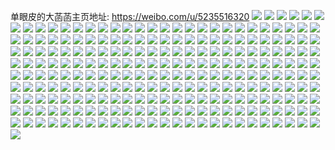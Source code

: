 单眼皮的大菡菡主页地址: https://weibo.com/u/5235516320 
![](https://wx4.sinaimg.cn/mw2000/005IjGXCly1h9iion3rs8j30u01407da.jpg) 
![](https://wx4.sinaimg.cn/mw2000/005IjGXCly1h9iiojsqefj30u01407fi.jpg) 
![](https://wx4.sinaimg.cn/mw2000/005IjGXCly1h46dh7nevdj30u00u0nbb.jpg) 
![](https://wx4.sinaimg.cn/mw2000/005IjGXCly1h2i8wa2bt0j30u00u0wm9.jpg) 
![](https://wx4.sinaimg.cn/mw2000/005IjGXCly1h2i8wai6d7j30k00zk43o.jpg) 
![](https://wx4.sinaimg.cn/mw2000/005IjGXCly1h2i8wauin2j30k00zkgr6.jpg) 
![](https://wx4.sinaimg.cn/mw2000/005IjGXCly1h2i8wi49epj31281lcqv5.jpg) 
![](https://wx4.sinaimg.cn/mw2000/005IjGXCly1h2i8w96x1uj319c1w01ky.jpg) 
![](https://wx4.sinaimg.cn/mw2000/005IjGXCly1h2i8wfijubj319c1w07wi.jpg) 
![](https://wx4.sinaimg.cn/mw2000/005IjGXCly1h2i8wlg1imj31ji2b9b2b.jpg) 
![](https://wx4.sinaimg.cn/mw2000/005IjGXCly1h2i8wp3s71j31kw2dc7wj.jpg) 
![](https://wx4.sinaimg.cn/mw2000/005IjGXCly1h2i8wqsdnlj313o1ni4qp.jpg) 
![](https://wx4.sinaimg.cn/mw2000/005IjGXCly1gw2tym2o7zj30u0140tfn.jpg) 
![](https://wx4.sinaimg.cn/mw2000/005IjGXCly1gvx3x4n0lnj31400u0did.jpg) 
![](https://wx4.sinaimg.cn/mw2000/005IjGXCly1gvx3x41zwqj30w30u00v7.jpg) 
![](https://wx4.sinaimg.cn/mw2000/005IjGXCly1gvn69bi8ipj60u00uftca02.jpg) 
![](https://wx4.sinaimg.cn/mw2000/005IjGXCly1gvn69cufpmj60u012cdmq02.jpg) 
![](https://wx4.sinaimg.cn/mw2000/005IjGXCly1gvn69c0s3aj60u00yv7bs02.jpg) 
![](https://wx4.sinaimg.cn/mw2000/005IjGXCly1gvn6ao5xfvj60u00u0q7x02.jpg) 
![](https://wx4.sinaimg.cn/mw2000/005IjGXCly1gvd8hdmmnjj60zx0u07bh02.jpg) 
![](https://wx4.sinaimg.cn/mw2000/005IjGXCly1gvd8hqobkxj60u0140q6d02.jpg) 
![](https://wx4.sinaimg.cn/mw2000/005IjGXCly1gun1yzw5l4j60u0140n1e02.jpg) 
![](https://wx4.sinaimg.cn/mw2000/005IjGXCly1gun1z079r1j60u0140tdg02.jpg) 
![](https://wx4.sinaimg.cn/mw2000/005IjGXCly1gtk216fm2rj60u00u0dkc02.jpg) 
![](https://wx4.sinaimg.cn/mw2000/005IjGXCly1gtai3w3a0ij62o02o0qv602.jpg) 
![](https://wx4.sinaimg.cn/mw2000/005IjGXCly1gtai3z46s9j333y33y7wj.jpg) 
![](https://wx4.sinaimg.cn/mw2000/005IjGXCly1gtai40k3k6j32o02o0npd.jpg) 
![](https://wx4.sinaimg.cn/mw2000/005IjGXCly1grx5nevyuwj31400u0wlg.jpg) 
![](https://wx4.sinaimg.cn/mw2000/005IjGXCly1grx5n9kp44j31uo0u0gve.jpg) 
![](https://wx4.sinaimg.cn/mw2000/005IjGXCly1grx5nchm9tj30u01407du.jpg) 
![](https://wx4.sinaimg.cn/mw2000/005IjGXCly1grx5nap2wfj30u0140gsa.jpg) 
![](https://wx4.sinaimg.cn/mw2000/005IjGXCly1grx5p7sr5aj30k00f0aau.jpg) 
![](https://wx4.sinaimg.cn/mw2000/005IjGXCly1grx5ngyss0j30u01400x4.jpg) 
![](https://wx4.sinaimg.cn/mw2000/005IjGXCly1grx5o9c73bj30u014077s.jpg) 
![](https://wx4.sinaimg.cn/mw2000/005IjGXCly1grx5rnlnhrj31400u0q9q.jpg) 
![](https://wx4.sinaimg.cn/mw2000/005IjGXCly1grx5p9w9clj31400u0gsr.jpg) 
![](https://wx4.sinaimg.cn/mw2000/005IjGXCly1gq8et50j0xj30u0140acy.jpg) 
![](https://wx4.sinaimg.cn/mw2000/005IjGXCly1gq4iz8ajt8j32o03k0e84.jpg) 
![](https://wx4.sinaimg.cn/mw2000/005IjGXCly1gq3tfz9d2kj30u0140e1p.jpg) 
![](https://wx4.sinaimg.cn/mw2000/005IjGXCly1gq09g2pm60j31400u0aee.jpg) 
![](https://wx4.sinaimg.cn/mw2000/005IjGXCly1gpuyiyiy4mj31400u0q4q.jpg) 
![](https://wx4.sinaimg.cn/mw2000/005IjGXCly1gpuyiza2vyj31950u0ajg.jpg) 
![](https://wx4.sinaimg.cn/mw2000/005IjGXCly1gpuyj0cy14j30u0140n3s.jpg) 
![](https://wx4.sinaimg.cn/mw2000/005IjGXCly1gpuyj0tqdgj30o01hc0wa.jpg) 
![](https://wx4.sinaimg.cn/mw2000/005IjGXCly1gpuyj1hq9mj31uz0u0guy.jpg) 
![](https://wx4.sinaimg.cn/mw2000/005IjGXCly1gpuyj3dwijj30o01hcgrj.jpg) 
![](https://wx4.sinaimg.cn/mw2000/005IjGXCly1gpcoetcl46j31400u0433.jpg) 
![](https://wx4.sinaimg.cn/mw2000/005IjGXCly1gpco7og5paj30u0140jzm.jpg) 
![](https://wx4.sinaimg.cn/mw2000/005IjGXCly1gpco7rotkij31400u0qf2.jpg) 
![](https://wx4.sinaimg.cn/mw2000/005IjGXCly1gpco7q4wbnj30u0140tam.jpg) 
![](https://wx4.sinaimg.cn/mw2000/005IjGXCly1gpcog0zvq0j31400u0dkm.jpg) 
![](https://wx4.sinaimg.cn/mw2000/005IjGXCly1gpcogdpbadj30u0140ad5.jpg) 
![](https://wx4.sinaimg.cn/mw2000/005IjGXCly1gpco7pcgjqj31f90u04fp.jpg) 
![](https://wx4.sinaimg.cn/mw2000/005IjGXCly1gpco7qt98vj30u01400y4.jpg) 
![](https://wx4.sinaimg.cn/mw2000/005IjGXCly1gpcoeqtyp2j31400u0k8r.jpg) 
![](https://wx4.sinaimg.cn/mw2000/005IjGXCly1gp90qh99ghj30u0140afw.jpg) 
![](https://wx4.sinaimg.cn/mw2000/005IjGXCly1gp90qhufbcj31400u0n3k.jpg) 
![](https://wx4.sinaimg.cn/mw2000/005IjGXCly1gp90qirffij30u0140496.jpg) 
![](https://wx4.sinaimg.cn/mw2000/005IjGXCly1gp90qjuj4tj30u01400zc.jpg) 
![](https://wx4.sinaimg.cn/mw2000/005IjGXCly1gowx70gxguj30u0140n0h.jpg) 
![](https://wx4.sinaimg.cn/mw2000/005IjGXCly1gowx7d5b0rj31400u079d.jpg) 
![](https://wx4.sinaimg.cn/mw2000/005IjGXCly1gowx7n08gmj31400u0n3d.jpg) 
![](https://wx4.sinaimg.cn/mw2000/005IjGXCly1gnryof1estj30u0140gph.jpg) 
![](https://wx4.sinaimg.cn/mw2000/005IjGXCly1gnkwnvsvpsj33k02o04qt.jpg) 
![](https://wx4.sinaimg.cn/mw2000/005IjGXCly1gnkwnv21n2j33k02o04qs.jpg) 
![](https://wx4.sinaimg.cn/mw2000/005IjGXCly1gn1aja6fzzj33k02o0kjo.jpg) 
![](https://wx4.sinaimg.cn/mw2000/005IjGXCly1gn1ajb7e2nj32o03k04qr.jpg) 
![](https://wx4.sinaimg.cn/mw2000/005IjGXCly1gn1ajd2dn3j31w02io4qs.jpg) 
![](https://wx4.sinaimg.cn/mw2000/005IjGXCly1gn0234oj1vj30u0140qam.jpg) 
![](https://wx4.sinaimg.cn/mw2000/005IjGXCly1gn02356xjmj30qo0o7ace.jpg) 
![](https://wx4.sinaimg.cn/mw2000/005IjGXCly1gmu2tfaez9j30i308375i.jpg) 
![](https://wx4.sinaimg.cn/mw2000/005IjGXCly1gmtaqe96r4j32o02o01ky.jpg) 
![](https://wx4.sinaimg.cn/mw2000/005IjGXCly1gmtaqf5nmfj32o02o0u0x.jpg) 
![](https://wx4.sinaimg.cn/mw2000/005IjGXCly3gmo4sxnclqj31kw1kwhdt.jpg) 
![](https://wx4.sinaimg.cn/mw2000/005IjGXCly1gmifm0awo2j30u01swtde.jpg) 
![](https://wx4.sinaimg.cn/mw2000/005IjGXCly1gmifi8zar0j30qo0c0tan.jpg) 
![](https://wx4.sinaimg.cn/mw2000/005IjGXCly1gmifi9xcruj30qo0c0gne.jpg) 
![](https://wx4.sinaimg.cn/mw2000/005IjGXCly3gmfh82h74bj30sb12e1k5.jpg) 
![](https://wx4.sinaimg.cn/mw2000/005IjGXCly1gmdc3jihyzj31400u0te1.jpg) 
![](https://wx4.sinaimg.cn/mw2000/005IjGXCly1gmawckf5aoj30u00u0wiw.jpg) 
![](https://wx4.sinaimg.cn/mw2000/005IjGXCly1gmawckzpjwj30u00u0dk7.jpg) 
![](https://wx4.sinaimg.cn/mw2000/005IjGXCly1gmawcqheb6j30u00u042m.jpg) 
![](https://wx4.sinaimg.cn/mw2000/005IjGXCly3glyv6vgyrxj31kw16onpd.jpg) 
![](https://wx4.sinaimg.cn/mw2000/005IjGXCly3glyv6w9riqj31kw16o7wh.jpg) 
![](https://wx4.sinaimg.cn/mw2000/005IjGXCly1glxrfz12yjj313z0u0q8k.jpg) 
![](https://wx4.sinaimg.cn/mw2000/005IjGXCly1glxftddgn0j31hc0u0dol.jpg) 
![](https://wx4.sinaimg.cn/mw2000/005IjGXCly1glwg37e8q8j31400u0tck.jpg) 
![](https://wx4.sinaimg.cn/mw2000/005IjGXCly3glu6net7ysj31kw16ob29.jpg) 
![](https://wx4.sinaimg.cn/mw2000/005IjGXCly3glpodsgr1cj31kw1db1ky.jpg) 
![](https://wx4.sinaimg.cn/mw2000/005IjGXCly3glpodt8eo1j31kw1dau0x.jpg) 
![](https://wx4.sinaimg.cn/mw2000/005IjGXCly3glpodtysddj31kw1dakjl.jpg) 
![](https://wx4.sinaimg.cn/mw2000/005IjGXCly3glpodv1dvij31kw1da1ky.jpg) 
![](https://wx4.sinaimg.cn/mw2000/005IjGXCly3glpodvw9f5j31kw1db1ky.jpg) 
![](https://wx4.sinaimg.cn/mw2000/005IjGXCly3glpodwr57ij31ex182b2a.jpg) 
![](https://wx4.sinaimg.cn/mw2000/005IjGXCly3glnsksylypj31kw1kwu0x.jpg) 
![](https://wx4.sinaimg.cn/mw2000/005IjGXCly3glmbfz6zh9j31kw1kw4qq.jpg) 
![](https://wx4.sinaimg.cn/mw2000/005IjGXCly3gljw6wi5pxj30o00o0tih.jpg) 
![](https://wx4.sinaimg.cn/mw2000/005IjGXCly1glj4y0g68bj30u00u0jtx.jpg) 
![](https://wx4.sinaimg.cn/mw2000/005IjGXCly1glj4y11h5aj30u00u0dj8.jpg) 
![](https://wx4.sinaimg.cn/mw2000/005IjGXCly1glj4y1kplrj30u00u0tbe.jpg) 
![](https://wx4.sinaimg.cn/mw2000/005IjGXCly1glj4y29ixaj31hc0o0q89.jpg) 
![](https://wx4.sinaimg.cn/mw2000/005IjGXCly3glieletn1cj31kw16o7wh.jpg) 
![](https://wx4.sinaimg.cn/mw2000/005IjGXCly3glhu1yeu1gj31kw16o4qq.jpg) 
![](https://wx4.sinaimg.cn/mw2000/005IjGXCly1glfjrcgutlj30qo0aldgi.jpg) 
![](https://wx4.sinaimg.cn/mw2000/005IjGXCly1glfjrd8d8lj30u0140dma.jpg) 
![](https://wx4.sinaimg.cn/mw2000/005IjGXCly1glfjrdwh14j31400u0td7.jpg) 
![](https://wx4.sinaimg.cn/mw2000/005IjGXCly1glfjremb7tj31400u0q9d.jpg) 
![](https://wx4.sinaimg.cn/mw2000/005IjGXCly1gle8xrxrj8j31400u0n1f.jpg) 
![](https://wx4.sinaimg.cn/mw2000/005IjGXCly1gle8xorh54j30u014043f.jpg) 
![](https://wx4.sinaimg.cn/mw2000/005IjGXCly1gle8xqgislj31e50u0116.jpg) 
![](https://wx4.sinaimg.cn/mw2000/005IjGXCly1gle91bbrsfj30qo0r3jt9.jpg) 
![](https://wx4.sinaimg.cn/mw2000/005IjGXCly1gle8yzx3zsj30u0140h02.jpg) 
![](https://wx4.sinaimg.cn/mw2000/005IjGXCly1gle8xr3srzj30u014044s.jpg) 
![](https://wx4.sinaimg.cn/mw2000/005IjGXCly1gl9r5vjtwtj30u00u0gpb.jpg) 
![](https://wx4.sinaimg.cn/mw2000/005IjGXCly1gl9r5xissjj30u01400wm.jpg) 
![](https://wx4.sinaimg.cn/mw2000/005IjGXCly1gl9r7dj80vj30u01400vt.jpg) 
![](https://wx4.sinaimg.cn/mw2000/005IjGXCly1gl9r7fii5qj31400u0q71.jpg) 
![](https://wx4.sinaimg.cn/mw2000/005IjGXCly1gl6pvw4v20j31400u0aet.jpg) 
![](https://wx4.sinaimg.cn/mw2000/005IjGXCly1gl6pvwy48aj31400u010g.jpg) 
![](https://wx4.sinaimg.cn/mw2000/005IjGXCly1gl6pvy6orvj31400u0aih.jpg) 
![](https://wx4.sinaimg.cn/mw2000/005IjGXCly1gl6pvxj6j2j30u0140q88.jpg) 
![](https://wx4.sinaimg.cn/mw2000/005IjGXCly1gl4ljrpxb8j30u01uotdg.jpg) 
![](https://wx4.sinaimg.cn/mw2000/005IjGXCly1gl4lk5fn16j30qo0ssgnt.jpg) 
![](https://wx4.sinaimg.cn/mw2000/005IjGXCly1gl4lkab09yj30nr0sxdhx.jpg) 
![](https://wx4.sinaimg.cn/mw2000/005IjGXCly1gl4ljrdw9bj30u01uo79x.jpg) 
![](https://wx4.sinaimg.cn/mw2000/005IjGXCly1gl1ij3msamj31400u0abk.jpg) 
![](https://wx4.sinaimg.cn/mw2000/005IjGXCly1gl1ij424toj30qo0feab4.jpg) 
![](https://wx4.sinaimg.cn/mw2000/005IjGXCly1gl1ikti331j31400u0aaw.jpg) 
![](https://wx4.sinaimg.cn/mw2000/005IjGXCly1gl1ikr4n5mj30u0140gnj.jpg) 
![](https://wx4.sinaimg.cn/mw2000/005IjGXCly1gl1ikse5rrj30u0140mys.jpg) 
![](https://wx4.sinaimg.cn/mw2000/005IjGXCly1gl1ikqi59jj30u0140whu.jpg) 
![](https://wx4.sinaimg.cn/mw2000/005IjGXCly1gkwef4liplj31400u0dli.jpg) 
![](https://wx4.sinaimg.cn/mw2000/005IjGXCly1gkwef56ufrj30u014041a.jpg) 
![](https://wx4.sinaimg.cn/mw2000/005IjGXCly1gkwef5vvegj31400u07ae.jpg) 
![](https://wx4.sinaimg.cn/mw2000/005IjGXCly1gkwef6lol5j30u0140gtp.jpg) 
![](https://wx4.sinaimg.cn/mw2000/005IjGXCly1gkttuygn9fj31400u0n35.jpg) 
![](https://wx4.sinaimg.cn/mw2000/005IjGXCly1gkttswqav8j31400u046n.jpg) 
![](https://wx4.sinaimg.cn/mw2000/005IjGXCly1gkttuorurlj31uo0u0jvr.jpg) 
![](https://wx4.sinaimg.cn/mw2000/005IjGXCly1gkttup4qdaj30tv0ykmzy.jpg) 
![](https://wx4.sinaimg.cn/mw2000/005IjGXCly1gkttupizwpj30u00o1wga.jpg) 
![](https://wx4.sinaimg.cn/mw2000/005IjGXCly1gkttuq15vkj30u00qydi1.jpg) 
![](https://wx4.sinaimg.cn/mw2000/005IjGXCly1gkp1fr47blj31400u0444.jpg) 
![](https://wx4.sinaimg.cn/mw2000/005IjGXCly1gkmu6dxjaaj31400u045c.jpg) 
![](https://wx4.sinaimg.cn/mw2000/005IjGXCly1gkmu6fwgt6j31400u0wkr.jpg) 
![](https://wx4.sinaimg.cn/mw2000/005IjGXCly1gkmu6hinz2j31400u0n1z.jpg) 
![](https://wx4.sinaimg.cn/mw2000/005IjGXCly1gkmu72v1p0j31400u0n42.jpg) 
![](https://wx4.sinaimg.cn/mw2000/005IjGXCly1gkmu74c14aj31400u0q9o.jpg) 
![](https://wx4.sinaimg.cn/mw2000/005IjGXCly1gkmuf6wf7pj30pd1gugo1.jpg) 
![](https://wx4.sinaimg.cn/mw2000/005IjGXCly1gkmufmpl22j30p31gujtk.jpg) 
![](https://wx4.sinaimg.cn/mw2000/005IjGXCly1gkmufxudvpj30pb1guwgr.jpg) 
![](https://wx4.sinaimg.cn/mw2000/005IjGXCly1gkmugj3l36j30lk1gumze.jpg) 
![](https://wx4.sinaimg.cn/mw2000/005IjGXCly1gkmuh0oeooj30ln1gu40i.jpg) 
![](https://wx4.sinaimg.cn/mw2000/005IjGXCly1gkkxjy3cv5j31400u0k14.jpg) 
![](https://wx4.sinaimg.cn/mw2000/005IjGXCly1gkkxk3su4hj31400u0tmd.jpg) 
![](https://wx4.sinaimg.cn/mw2000/005IjGXCly1gkkxm5b7j4j31400u0tc5.jpg) 
![](https://wx4.sinaimg.cn/mw2000/005IjGXCly1gkjauo3w48j31400u0aeq.jpg) 
![](https://wx4.sinaimg.cn/mw2000/005IjGXCly1gkjb1f59ufj30u0140jxa.jpg) 
![](https://wx4.sinaimg.cn/mw2000/005IjGXCly1gkjb1mwq4rj31400u0dj7.jpg) 
![](https://wx4.sinaimg.cn/mw2000/005IjGXCly1gka1bjx3a3j33k02o0hdx.jpg) 
![](https://wx4.sinaimg.cn/mw2000/005IjGXCly1gka1bhv5jij33402c0qv6.jpg) 
![](https://wx4.sinaimg.cn/mw2000/005IjGXCly1gka1bgfh7nj30u00vranl.jpg) 
![](https://wx4.sinaimg.cn/mw2000/005IjGXCly1ghpe62023dj32cc2hkx6q.jpg) 
![](https://wx4.sinaimg.cn/mw2000/005IjGXCly1ghigtn42r5j30u00u0tko.jpg) 
![](https://wx4.sinaimg.cn/mw2000/005IjGXCly1ghdfgn5dfej30u01rcwvs.jpg) 
![](https://wx4.sinaimg.cn/mw2000/005IjGXCly1ghdfgobfc4j30u01rctf6.jpg) 
![](https://wx4.sinaimg.cn/mw2000/005IjGXCly3gcrcipmq4xj30zk0zktd5.jpg) 
![](https://wx4.sinaimg.cn/mw2000/005IjGXCly3gcrcg32m3lj30zk0zkwnx.jpg) 
![](https://wx4.sinaimg.cn/mw2000/005IjGXCly3gcrcg3eeioj30zk0zk0z6.jpg) 
![](https://wx4.sinaimg.cn/mw2000/005IjGXCly3gcrcg3lldvj30zk0zktdn.jpg) 
![](https://wx4.sinaimg.cn/mw2000/005IjGXCly3gcrcg3tjawj30zk0zln5i.jpg) 
![](https://wx4.sinaimg.cn/mw2000/005IjGXCly3gcrcg43kk4j30zk0zk0z8.jpg) 
![](https://wx4.sinaimg.cn/mw2000/005IjGXCly3gcq946t9c4j30zk0zljxz.jpg) 
![](https://wx4.sinaimg.cn/mw2000/005IjGXCly3gcq9481pycj30zk0zkwnb.jpg) 
![](https://wx4.sinaimg.cn/mw2000/005IjGXCly1ga6r9emg98j31o0280npe.jpg) 
![](https://wx4.sinaimg.cn/mw2000/005IjGXCly1ga6r9fr004j31901o07wi.jpg) 
![](https://wx4.sinaimg.cn/mw2000/005IjGXCly1g9u8fvdu6uj33k02o01kz.jpg) 
![](https://wx4.sinaimg.cn/mw2000/005IjGXCly1g8ol8yimx7j30d40rsdhs.jpg) 
![](https://wx4.sinaimg.cn/mw2000/005IjGXCly1g0f32h4nxgj31400u010l.jpg) 
![](https://wx4.sinaimg.cn/mw2000/005IjGXCly1g0f32i47o8j31400u045t.jpg) 
![](https://wx4.sinaimg.cn/mw2000/005IjGXCly1g0f32in6psj31400u0n0q.jpg) 
![](https://wx4.sinaimg.cn/mw2000/005IjGXCly1g0f36qeuz2j30u0140jyd.jpg) 
![](https://wx4.sinaimg.cn/mw2000/005IjGXCly1g0f370q9vlj30u00u0mzr.jpg) 
![](https://wx4.sinaimg.cn/mw2000/005IjGXCly1g0f32jrq2tj30u00u042d.jpg) 
![](https://wx4.sinaimg.cn/mw2000/005IjGXCly1g0f32j7o44j31400u00xg.jpg) 
![](https://wx4.sinaimg.cn/mw2000/005IjGXCly1g0f32l54jpj31400u0jvr.jpg) 
![](https://wx4.sinaimg.cn/mw2000/005IjGXCly1g0f32kd2aij31400u0n0y.jpg) 
![](https://wx4.sinaimg.cn/mw2000/005IjGXCly1g0f2ztkw5gj30u0140dj0.jpg) 
![](https://wx4.sinaimg.cn/mw2000/005IjGXCly1g0f2zplz8sj30rs16gjuk.jpg) 
![](https://wx4.sinaimg.cn/mw2000/005IjGXCly1g0f30gaq28j30u014077d.jpg) 
![](https://wx4.sinaimg.cn/mw2000/005IjGXCly1g0f2zs4kqfj30u0140gtn.jpg) 
![](https://wx4.sinaimg.cn/mw2000/005IjGXCly1g0f2zqlwdaj30u0140n8q.jpg) 
![](https://wx4.sinaimg.cn/mw2000/005IjGXCly1g0f2zswgl9j30u01400wl.jpg) 
![](https://wx4.sinaimg.cn/mw2000/005IjGXCly1g0f2zo4fcuj31400u0ael.jpg) 
![](https://wx4.sinaimg.cn/mw2000/005IjGXCly1g0f2zp1gt4j30u0140dp3.jpg) 
![](https://wx4.sinaimg.cn/mw2000/005IjGXCly1g0f2znhnezj31400u0gsv.jpg) 
![](https://wx4.sinaimg.cn/mw2000/005IjGXCly1fw836hp7fdj30qo0k0tbe.jpg) 
![](https://wx4.sinaimg.cn/mw2000/005IjGXCly1fw834fmwp9j317z15lu0x.jpg) 
![](https://wx4.sinaimg.cn/mw2000/005IjGXCly1fw834kn2m7j31o01o0npe.jpg) 
![](https://wx4.sinaimg.cn/mw2000/005IjGXCly1fw834hsqizj31o01o0qv6.jpg) 
![](https://wx4.sinaimg.cn/mw2000/005IjGXCly1fw834j7a7yj31o01o0npe.jpg) 
![](https://wx4.sinaimg.cn/mw2000/005IjGXCly1fw837pymjfj31w01w01kx.jpg) 
![](https://wx4.sinaimg.cn/mw2000/005IjGXCly1fw834eirjkj32o02o0e83.jpg) 
![](https://wx4.sinaimg.cn/mw2000/005IjGXCly1fw834ma8d8j32o02o0npf.jpg) 
![](https://wx4.sinaimg.cn/mw2000/005IjGXCly1fw834o1z1uj32o02o0b2b.jpg) 
![](https://wx4.sinaimg.cn/mw2000/005IjGXCly1fuix172nm4j32o03k01l0.jpg) 
![](https://wx4.sinaimg.cn/mw2000/005IjGXCly1fuix1daof2j33k02o0u0z.jpg) 
![](https://wx4.sinaimg.cn/mw2000/005IjGXCly1fuix1l6mjdj30qo0tcwjp.jpg) 
![](https://wx4.sinaimg.cn/mw2000/005IjGXCly1fuix5ucu8rj30qo0p1wg4.jpg) 
![](https://wx4.sinaimg.cn/mw2000/005IjGXCly1fuholw2o79j30qo0zkgs8.jpg) 
![](https://wx4.sinaimg.cn/mw2000/005IjGXCly1fubiy30om3j30qo0zkq84.jpg) 
![](https://wx4.sinaimg.cn/mw2000/005IjGXCly1fubiy3rmw7j30qo0zkwk9.jpg) 
![](https://wx4.sinaimg.cn/mw2000/005IjGXCly1fubj6mp5hlj30zk0qo78o.jpg) 
![](https://wx4.sinaimg.cn/mw2000/005IjGXCly1fua5yy4m9aj31kw0qa0zm.jpg) 
![](https://wx4.sinaimg.cn/mw2000/005IjGXCly1fua5yzdntpj31kw0qawlo.jpg) 
![](https://wx4.sinaimg.cn/mw2000/005IjGXCly1fua5z249xtj30zi0qo452.jpg) 
![](https://wx4.sinaimg.cn/mw2000/005IjGXCly1fua5zgygi3j31kw0qa7aw.jpg) 
![](https://wx4.sinaimg.cn/mw2000/005IjGXCly1fua5zhvwsnj30qo0zkagl.jpg) 
![](https://wx4.sinaimg.cn/mw2000/005IjGXCly1fua5z0cmb9j30qo0qowgk.jpg) 
![](https://wx4.sinaimg.cn/mw2000/005IjGXCgy1ft9h98te4yj30zk0qon4f.jpg) 
![](https://wx4.sinaimg.cn/mw2000/005IjGXCgy1ft9harqheuj30zk0qo43n.jpg) 
![](https://wx4.sinaimg.cn/mw2000/005IjGXCgy1fsz8j9aovjj317c0hsarl.jpg) 
![](https://wx4.sinaimg.cn/mw2000/005IjGXCly1fsvtdi5i2sj30hs0hsjsf.jpg) 
![](https://wx4.sinaimg.cn/mw2000/005IjGXCly1fsvtditaafj30hs0js3ys.jpg) 
![](https://wx4.sinaimg.cn/mw2000/005IjGXCly1fsvtigxt3gj30hs0vl118.jpg) 
![](https://wx4.sinaimg.cn/mw2000/005IjGXCly1fsvtiiobeej30hs0vlahw.jpg) 
![](https://wx4.sinaimg.cn/mw2000/005IjGXCly1fst1zecczyj30qo0zkq7x.jpg) 
![](https://wx4.sinaimg.cn/mw2000/005IjGXCly1fst1zrf39ij30qo0zkwkp.jpg) 
![](https://wx4.sinaimg.cn/mw2000/005IjGXCly1fst1ywmhe7j30qo140tci.jpg) 
![](https://wx4.sinaimg.cn/mw2000/005IjGXCly1fs9ld9xmpgj31o01cjqv5.jpg) 
![](https://wx4.sinaimg.cn/mw2000/005IjGXCly1fs9lddf474j31hc140kjl.jpg) 
![](https://wx4.sinaimg.cn/mw2000/005IjGXCly1fs9ldg108tj31o015fqv5.jpg) 
![](https://wx4.sinaimg.cn/mw2000/005IjGXCly1fs9levjo1lj30hs0hs74q.jpg) 
